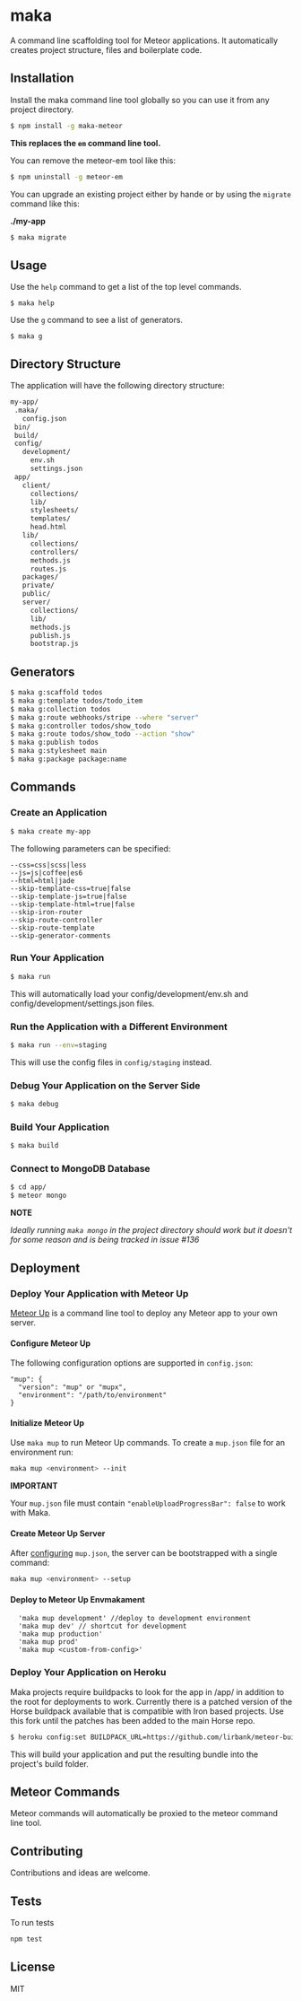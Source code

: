 # maka

A command line scaffolding tool for Meteor applications. It automatically
creates project structure, files and boilerplate code.

## Installation
Install the maka command line tool globally so you can use it from any project directory.

```sh
$ npm install -g maka-meteor
```

**This replaces the `em` command line tool.**

You can remove the meteor-em tool like this:

```sh
$ npm uninstall -g meteor-em
```

You can upgrade an existing project either by hande or by using the `migrate`
command like this:

**./my-app**
```sh
$ maka migrate
```

## Usage
Use the `help` command to get a list of the top level commands.

```
$ maka help
```

Use the `g` command to see a list of generators.

```
$ maka g
```

## Directory Structure
The application will have the following directory structure:

```sh
my-app/
 .maka/
   config.json
 bin/
 build/
 config/
   development/
     env.sh
     settings.json
 app/
   client/
     collections/
     lib/
     stylesheets/
     templates/
     head.html
   lib/
     collections/
     controllers/
     methods.js
     routes.js
   packages/
   private/
   public/
   server/
     collections/
     lib/
     methods.js
     publish.js
     bootstrap.js
```

## Generators
```sh
$ maka g:scaffold todos
$ maka g:template todos/todo_item
$ maka g:collection todos
$ maka g:route webhooks/stripe --where "server"
$ maka g:controller todos/show_todo
$ maka g:route todos/show_todo --action "show"
$ maka g:publish todos
$ maka g:stylesheet main
$ maka g:package package:name
```

## Commands

### Create an Application
```sh
$ maka create my-app
```

The following parameters can be specified:
```
--css=css|scss|less
--js=js|coffee|es6
--html=html|jade
--skip-template-css=true|false
--skip-template-js=true|false
--skip-template-html=true|false
--skip-iron-router
--skip-route-controller
--skip-route-template
--skip-generator-comments
```

### Run Your Application
```sh
$ maka run
```

This will automatically load your config/development/env.sh and config/development/settings.json files.

### Run the Application with a Different Environment
```sh
$ maka run --env=staging
```

This will use the config files in `config/staging` instead.

### Debug Your Application on the Server Side
```sh
$ maka debug
```

### Build Your Application
```sh
$ maka build
```

### Connect to MongoDB Database
```sh
$ cd app/
$ meteor mongo
```

**NOTE** 

*Ideally running `maka mongo` in the project directory should work but it doesn't for some reason and is being tracked in issue #136*

## Deployment

### Deploy Your Application with Meteor Up
[Meteor Up](https://github.com/arunoda/meteor-up) is a command line tool to deploy any Meteor app to your own server.

#### Configure Meteor Up
The following configuration options are supported in `config.json`:

```
"mup": {
  "version": "mup" or "mupx",
  "environment": "/path/to/environment"
}
```

#### Initialize Meteor Up
Use `maka mup` to run Meteor Up commands. To create a `mup.json` file for an environment run:

```sh
maka mup <environment> --init
```

**IMPORTANT**

Your `mup.json` file must contain `"enableUploadProgressBar": false` to work with Maka.

#### Create Meteor Up Server
After [configuring](https://github.com/arunoda/meteor-up/#example-file) `mup.json`, the server can be bootstrapped with a single command:

```sh
maka mup <environment> --setup
```

#### Deploy to Meteor Up Envmakament
```
  'maka mup development' //deploy to development environment
  'maka mup dev' // shortcut for development
  'maka mup production'
  'maka mup prod'
  'maka mup <custom-from-config>'
```

### Deploy Your Application on Heroku
Maka projects require buildpacks to look for the app in /app/ in addition to the root for deployments to work. Currently there is a patched version of the Horse buildpack available that is compatible with Iron based projects. Use this fork until the patches has been added to the main Horse repo.

```sh
$ heroku config:set BUILDPACK_URL=https://github.com/lirbank/meteor-buildpack-horse.git
```

This will build your application and put the resulting bundle into the project's
build folder.

## Meteor Commands
Meteor commands will automatically be proxied to the meteor command line tool.

## Contributing
Contributions and ideas are welcome.

## Tests
To run tests
```sh
npm test
```

## License
MIT
